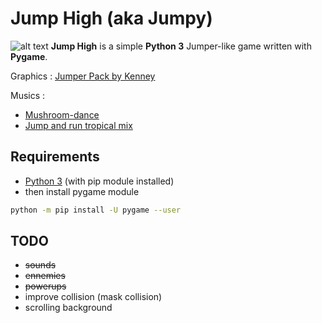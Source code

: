 # Jump High (aka Jumpy)

![alt text](https://gitlab.com/taridev/jumpy/raw/2d486654dac181d2cbadb48f5c075c228a8d4b43/img/icon.png) **Jump High** is a simple **Python 3** Jumper-like game written with **Pygame**.

Graphics : [Jumper Pack by Kenney](https://kenney.nl/assets/jumper-pack)

Musics :
* [Mushroom-dance](https://opengameart.org/content/mushroom-dance)
* [Jump and run tropical mix](https://opengameart.org/content/jump-and-run-tropical-mix)

## Requirements
* [Python 3](https://www.python.org/downloads/) (with pip module installed)
* then install pygame module
```bash
python -m pip install -U pygame --user
```

## TODO
* ~~sounds~~
* ~~ennemies~~
* ~~powerups~~
* improve collision (mask collision)
* scrolling background
